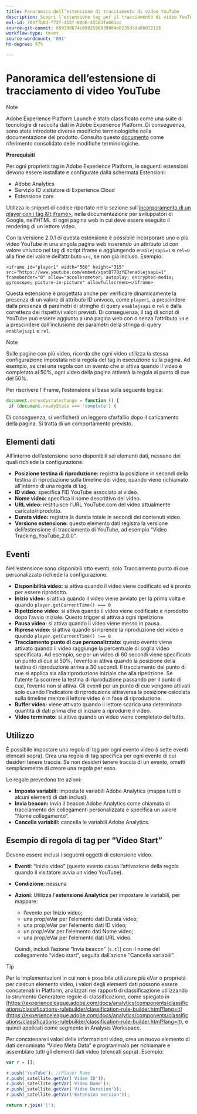 ```yaml
---
title: Panoramica dell’estensione di tracciamento di video YouTube
description: Scopri l’estensione tag per il tracciamento di video YouTube in Adobe Experience Platform.
exl-id: 703f7b04-f72f-415f-80d6-45583fa661bc
source-git-commit: 88939d674c0002590939004e0235d3da8b072118
workflow-type: tm+mt
source-wordcount: '891'
ht-degree: 97%

---
```


# Panoramica dell’estensione di tracciamento di video YouTube

>[!NOTE]
>
>Adobe Experience Platform Launch è stato classificato come una suite di tecnologie di raccolta dati in Adobe Experience Platform. Di conseguenza, sono state introdotte diverse modifiche terminologiche nella documentazione del prodotto. Consulta questo [documento](../../../term-updates.md) come riferimento consolidato delle modifiche terminologiche.

**Prerequisiti**

Per ogni proprietà tag in Adobe Experience Platform, le seguenti estensioni devono essere installate e configurate dalla schermata Estensioni:

* Adobe Analytics
* Servizio ID visitatore di Experience Cloud
* Estensione core

Utilizza lo snippet di codice riportato nella sezione sull’[incorporamento di un player con i tag \&lt;iframe\>](https://developers.google.com/youtube/player_parameters#Manual_IFrame_Embeds), nella documentazione per sviluppatori di Google, nell’HTML di ogni pagina web in cui deve essere eseguito il rendering di un lettore video.

Con la versione 2.0.1 di questa estensione è possibile incorporare uno o più video YouTube in una singola pagina web inserendo un attributo `id` con valore univoco nel tag di script iframe e aggiungendo `enablejsapi=1` e `rel=0` alla fine del valore dell’attributo `src`, se non già incluso. Esempio:

`<iframe id="player1" width="560" height="315" src="https://www.youtube.com/embed/xpatB77BzYE?enablejsapi=1" frameborder="0" allow="accelerometer; autoplay; encrypted-media; gyroscope; picture-in-picture" allowfullscreen></iframe>`

Questa estensione è progettata anche per verificare dinamicamente la presenza di un valore di attributo ID univoco, come `player1`, a prescindere dalla presenza di parametri di stringhe di query `enablejsapi` e `rel` e dalla corretteza dei rispettivi valori previsti. Di conseguenza, il tag di script di YouTube può essere aggiunto a una pagina web con o senza l’attributo `id` e a prescindere dall’inclusione dei parametri della stringa di query `enablejsapi` e `rel`.

>[!NOTE]
>
>Sulle pagine con più video, ricorda che ogni video utilizza la stessa configurazione impostata nella regola del tag in esecuzione sulla pagina. Ad esempio, se crei una regola con un evento che si attiva quando il video è completato al 50%, ogni video della pagina attiverà la regola al punto di cue del 50%.

Per riscrivere l’iFrame, l’estensione si basa sulla seguente logica:

```javascript
document.onreadystatechange = function () {
 if (document.readyState === 'complete') {
```

Di conseguenza, si verificherà un leggero sfarfallio dopo il caricamento della pagina. Si tratta di un comportamento previsto.

## Elementi dati

All’interno dell’estensione sono disponibili sei elementi dati, nessuno dei quali richiede la configurazione.

* **Posizione testina di riproduzione:** registra la posizione in secondi della testina di riproduzione sulla timeline del video, quando viene richiamato all’interno di una regola di tag.
* **ID video:** specifica l’ID YouTube associato al video.
* **Nome video:** specifica il nome descrittivo del video.
* **URL video:** restituisce l’URL YouTube.com del video attualmente caricato/riprodotto.
* **Durata video:** registra la durata totale in secondi dei contenuti video.
* **Versione estensione:** questo elemento dati registra la versione dell’estensione di tracciamento di YouTube, ad esempio “Video Tracking_YouTube_2.0.0”.

## Eventi

Nell’estensione sono disponibili otto eventi; solo Tracciamento punto di cue personalizzato richiede la configurazione.

* **Disponibilità video:** si attiva quando il video viene codificato ed è pronto per essere riprodotto.
* **Inizio video:** si attiva quando il video viene avviato per la prima volta e quando `player.getCurrentTime() === 0`
* **Ripetizione video:** si attiva quando il video viene codificato e riprodotto dopo l’avvio iniziale. Questo trigger si attiva a ogni ripetizione.
* **Pausa video:** si attiva quando il video viene messo in pausa.
* **Ripresa video:** si attiva quando si riprende la riproduzione del video e quando `player.getCurrentTime() !== 0`
* **Tracciamento punto di cue personalizzato:** questo evento viene attivato quando il video raggiunge la percentuale di soglia video specificata. Ad esempio, se per un video di 60 secondi viene specificato un punto di cue al 50%, l’evento si attiva quando la posizione della testina di riproduzione arriva a 30 secondi. Il tracciamento del punto di cue si applica sia alla riproduzione iniziale che alla ripetizione. Se l’utente fa scorrere la testina di riproduzione passando per il punto di cue, l’evento non si attiva. Gli eventi per un punto di cue vengono attivati solo quando l’indicatore di riproduzione attraversa la posizione calcolata sulla timeline mentre il lettore video è in fase di riproduzione.
* **Buffer video:** viene attivato quando il lettore scarica una determinata quantità di dati prima che di iniziare a riprodurre il video.
* **Video terminato:** si attiva quando un video viene completato del tutto.

## Utilizzo

È possibile impostare una regola di tag per ogni evento video (i sette eventi elencati sopra). Crea una regola di tag specifica per ogni evento di cui desideri tenere traccia. Se non desideri tenere traccia di un evento, ometti semplicemente di creare una regola per esso.

Le regole prevedono tre azioni:

* **Imposta variabili:** imposta le variabili Adobe Analytics (mappa tutti o alcuni elementi di dati inclusi).
* **Invia beacon:** invia il beacon Adobe Analytics come chiamata di tracciamento dei collegamenti personalizzata e specifica un valore “Nome collegamento”.
* **Cancella variabili:** cancella le variabili Adobe Analytics.

## Esempio di regola di tag per “Video Start”

Devono essere inclusi i seguenti oggetti di estensione video.

* **Eventi**: “Inizio video” (questo evento causa l’attivazione della regola quando il visitatore avvia un video YouTube).

* **Condizione**: nessuna

* **Azioni**: Utilizza l’**estensione Analytics** per impostare le variabili, per mappare:

   * l’evento per Inizio video;
   * una prop/eVar per l’elemento dati Durata video;
   * una prop/eVar per l’elemento dati ID video;
   * un prop/eVar per l’elemento dati Nome video;
   * una prop/eVar per l’elemento dati URL video.

   Quindi, includi l’azione “Invia beacon” (`s.tl`) con il nome del collegamento “video start”, seguita dall’azione “Cancella variabili”.

>[!TIP]
> 
>Per le implementazioni in cui non è possibile utilizzare più eVar o proprietà per ciascun elemento video, i valori degli elementi dati possono essere concatenati in Platform, analizzati nei rapporti di classificazione utilizzando lo strumento Generatore regole di classificazione, come spiegato in [https://experienceleague.adobe.com/docs/analytics/components/classifications/classifications-rulebuilder/classification-rule-builder.html?lang=it](https://experienceleague.adobe.com/docs/analytics/components/classifications/classifications-rulebuilder/classification-rule-builder.html?lang=it), e quindi applicati come segmento in Analysis Workspace.

Per concatenare i valori delle informazioni video, crea un nuovo elemento di dati denominato “Video Meta Data” e programmalo per richiamare e assemblare tutti gli elementi dati video (elencati sopra). Esempio:

```javascript
var r = [];

r.push('YouTube'); //Player Name
r.push(_satellite.getVar('Video ID'));
r.push(_satellite.getVar('Video Name'));
r.push(_satellite.getVar('Video Duration'));
r.push(_satellite.getVar('Extension Version'));

return r.join('|');
```
